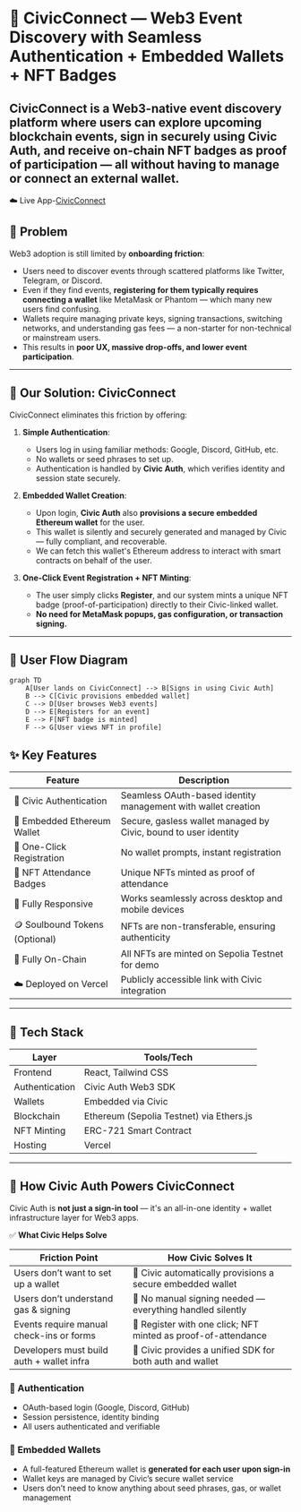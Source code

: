 # 🪩 CivicConnect — Web3 Event Discovery with Seamless Authentication + Embedded Wallets + NFT Badges

**CivicConnect** is a Web3-native event discovery platform where users can **explore upcoming blockchain events**, **sign in securely using Civic Auth**, and **receive on-chain NFT badges** as proof of participation — all without having to manage or connect an external wallet.
---
☁️ Live App-[CivicConnect](https://civic-connect.vercel.app)



## 🚨 Problem

Web3 adoption is still limited by **onboarding friction**:

- Users need to discover events through scattered platforms like Twitter, Telegram, or Discord.
- Even if they find events, **registering for them typically requires connecting a wallet** like MetaMask or Phantom — which many new users find confusing.
- Wallets require managing private keys, signing transactions, switching networks, and understanding gas fees — a non-starter for non-technical or mainstream users.
- This results in **poor UX, massive drop-offs, and lower event participation**.

---

## 🌟 Our Solution: CivicConnect

CivicConnect eliminates this friction by offering:

1. **Simple Authentication**:
   - Users log in using familiar methods: Google, Discord, GitHub, etc.
   - No wallets or seed phrases to set up.
   - Authentication is handled by **Civic Auth**, which verifies identity and session state securely.

2. **Embedded Wallet Creation**:
   - Upon login, **Civic Auth** also **provisions a secure embedded Ethereum wallet** for the user.
   - This wallet is silently and securely generated and managed by Civic — fully compliant, and recoverable.
   - We can fetch this wallet's Ethereum address to interact with smart contracts on behalf of the user.

3. **One-Click Event Registration + NFT Minting**:
   - The user simply clicks **Register**, and our system mints a unique NFT badge (proof-of-participation) directly to their Civic-linked wallet.
   - **No need for MetaMask popups, gas configuration, or transaction signing.**

---

## 🧵 User Flow Diagram

```mermaid
graph TD
    A[User lands on CivicConnect] --> B[Signs in using Civic Auth]
    B --> C[Civic provisions embedded wallet]
    C --> D[User browses Web3 events]
    D --> E[Registers for an event]
    E --> F[NFT badge is minted]
    F --> G[User views NFT in profile]
```



## ✨ Key Features

| Feature                           | Description                                                                 |
|----------------------------------|-----------------------------------------------------------------------------|
| 🔐 Civic Authentication          | Seamless OAuth-based identity management with wallet creation              |
| 🪪 Embedded Ethereum Wallet      | Secure, gasless wallet managed by Civic, bound to user identity            |                    |
| 📝 One-Click Registration        | No wallet prompts, instant registration                                     |
| 🧾 NFT Attendance Badges         | Unique NFTs minted as proof of attendance                                   |
| 📱  Fully Responsive         | Works seamlessly across desktop and mobile devices             |
| 🪙 Soulbound Tokens (Optional)   | NFTs are non-transferable, ensuring authenticity                            |
| 🧭 Fully On-Chain                | All NFTs are minted on Sepolia Testnet for demo                            |
| ☁️ Deployed on Vercel           | Publicly accessible link with Civic integration                            |

---

## 🧰 Tech Stack

| Layer             | Tools/Tech                            |
|------------------|---------------------------------------|
| Frontend         | React, Tailwind CSS                   |
| Authentication   | Civic Auth Web3 SDK                   |
| Wallets          | Embedded via Civic                    |
| Blockchain       | Ethereum (Sepolia Testnet) via Ethers.js |
| NFT Minting      | ERC-721 Smart Contract                |
| Hosting          | Vercel                                |

---

## 🧪 How Civic Auth Powers CivicConnect

Civic Auth is **not just a sign-in tool** — it's an all-in-one identity + wallet infrastructure layer for Web3 apps.


✅ **What Civic Helps Solve**

| **Friction Point**                             | **How Civic Solves It**                                               |
|------------------------------------------------|------------------------------------------------------------------------|
| Users don’t want to set up a wallet            | 🎉 Civic automatically provisions a secure embedded wallet             |
| Users don’t understand gas & signing           | 🚫 No manual signing needed — everything handled silently              |
| Events require manual check-ins or forms       | 🧾 Register with one click; NFT minted as proof-of-attendance          |
| Developers must build auth + wallet infra      | 🧰 Civic provides a unified SDK for both auth and wallet               |



### 🔐 Authentication
- OAuth-based login (Google, Discord, GitHub)
- Session persistence, identity binding
- All users authenticated and verifiable

### 👛 Embedded Wallets
- A full-featured Ethereum wallet is **generated for each user upon sign-in**
- Wallet keys are managed by Civic’s secure wallet service
- Users don’t need to know anything about seed phrases, gas, or wallet management

